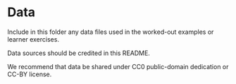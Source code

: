 # Data

Include in this folder any data files used in the worked-out examples or learner exercises.

Data sources should be credited in this README.

We recommend that data be shared under CC0 public-domain dedication or CC-BY license.